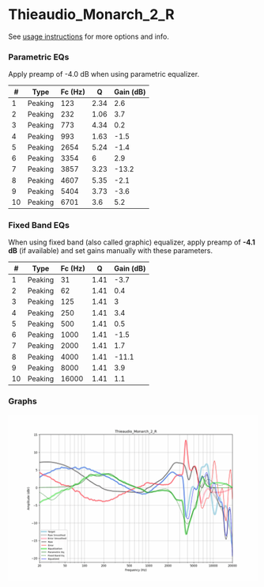 # Thieaudio_Monarch_2_R
See [usage instructions](https://github.com/jaakkopasanen/AutoEq#usage) for more options and info.

### Parametric EQs
Apply preamp of -4.0 dB when using parametric equalizer.

|   # | Type    |   Fc (Hz) |    Q |   Gain (dB) |
|-----|---------|-----------|------|-------------|
|   1 | Peaking |       123 | 2.34 |         2.6 |
|   2 | Peaking |       232 | 1.06 |         3.7 |
|   3 | Peaking |       773 | 4.34 |         0.2 |
|   4 | Peaking |       993 | 1.63 |        -1.5 |
|   5 | Peaking |      2654 | 5.24 |        -1.4 |
|   6 | Peaking |      3354 | 6    |         2.9 |
|   7 | Peaking |      3857 | 3.23 |       -13.2 |
|   8 | Peaking |      4607 | 5.35 |        -2.1 |
|   9 | Peaking |      5404 | 3.73 |        -3.6 |
|  10 | Peaking |      6701 | 3.6  |         5.2 |

### Fixed Band EQs
When using fixed band (also called graphic) equalizer, apply preamp of **-4.1 dB** (if available) and set gains manually with these parameters.

|   # | Type    |   Fc (Hz) |    Q |   Gain (dB) |
|-----|---------|-----------|------|-------------|
|   1 | Peaking |        31 | 1.41 |        -3.7 |
|   2 | Peaking |        62 | 1.41 |         0.4 |
|   3 | Peaking |       125 | 1.41 |         3   |
|   4 | Peaking |       250 | 1.41 |         3.4 |
|   5 | Peaking |       500 | 1.41 |         0.5 |
|   6 | Peaking |      1000 | 1.41 |        -1.5 |
|   7 | Peaking |      2000 | 1.41 |         1.7 |
|   8 | Peaking |      4000 | 1.41 |       -11.1 |
|   9 | Peaking |      8000 | 1.41 |         3.9 |
|  10 | Peaking |     16000 | 1.41 |         1.1 |

### Graphs
![](./Thieaudio_Monarch_2_R.png)
